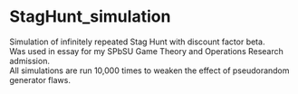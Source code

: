 # StagHunt_simulation
Simulation of infinitely repeated Stag Hunt with discount factor beta.  
Was used in essay for my SPbSU Game Theory and Operations Research admission.  
All simulations are run 10,000 times to weaken the effect of pseudorandom generator flaws. 
